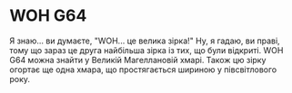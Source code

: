 # WOH G64

Я знаю... ви думаєте, "WOH... це велика зірка!" Ну, я гадаю, ви праві, тому що
зараз це друга найбільша зірка із тих, що були відкриті. WOH G64 можна знайти у
Великій Магеллановій хмарі. Також цю зірку огортає ще одна хмара, що
простягається шириною у півсвітлового року.
